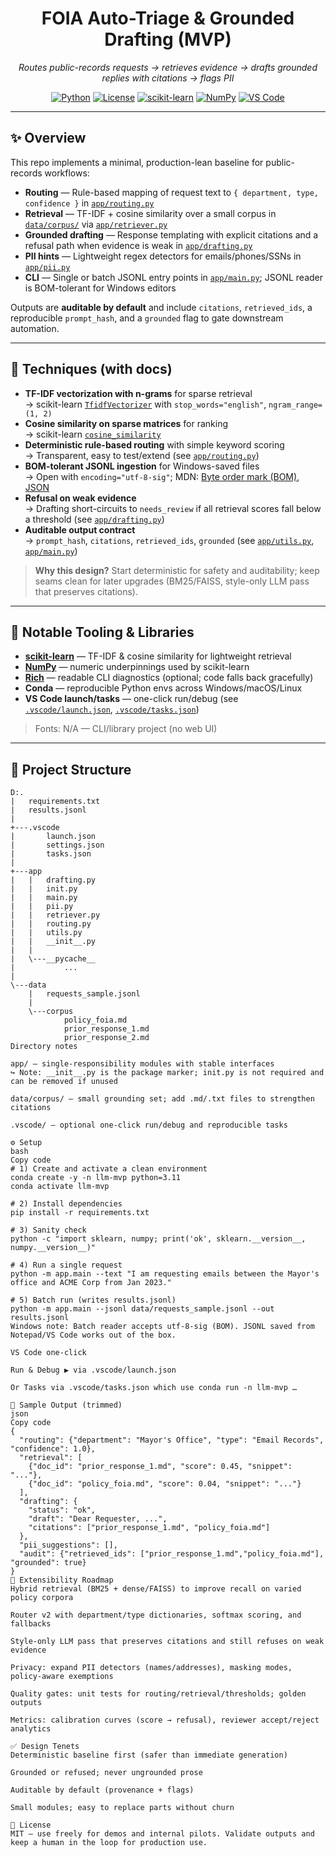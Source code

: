 <!-- TITLE & BADGES -->
<h1 align="center">FOIA Auto-Triage & Grounded Drafting (MVP)</h1>

<p align="center">
  <em>Routes public-records requests → retrieves evidence → drafts grounded replies with citations → flags PII</em>
</p>

<p align="center">
  <a href="https://www.python.org/"><img alt="Python" src="https://img.shields.io/badge/Python-3.11+-3776AB?logo=python&logoColor=white"></a>
  <a href="./LICENSE"><img alt="License" src="https://img.shields.io/badge/License-MIT-000?logo=opensourceinitiative&logoColor=white"></a>
  <a href="https://scikit-learn.org/"><img alt="scikit-learn" src="https://img.shields.io/badge/scikit--learn-1.7+-F89939?logo=scikitlearn&logoColor=white"></a>
  <a href="https://numpy.org/"><img alt="NumPy" src="https://img.shields.io/badge/NumPy-2.x-013243?logo=numpy&logoColor=white"></a>
  <a href="https://code.visualstudio.com/"><img alt="VS Code" src="https://img.shields.io/badge/Editor-VS%20Code-007ACC?logo=visualstudiocode&logoColor=white"></a>
</p>

---

## ✨ Overview

This repo implements a minimal, production-lean baseline for public-records workflows:

- **Routing** — Rule-based mapping of request text to `{ department, type, confidence }` in [`app/routing.py`](app/routing.py)  
- **Retrieval** — TF-IDF + cosine similarity over a small corpus in [`data/corpus/`](data/corpus/) via [`app/retriever.py`](app/retriever.py)  
- **Grounded drafting** — Response templating with explicit citations and a refusal path when evidence is weak in [`app/drafting.py`](app/drafting.py)  
- **PII hints** — Lightweight regex detectors for emails/phones/SSNs in [`app/pii.py`](app/pii.py)  
- **CLI** — Single or batch JSONL entry points in [`app/main.py`](app/main.py); JSONL reader is BOM-tolerant for Windows editors

Outputs are **auditable by default** and include `citations`, `retrieved_ids`, a reproducible `prompt_hash`, and a `grounded` flag to gate downstream automation.

---

## 🧠 Techniques (with docs)

- **TF-IDF vectorization with n-grams** for sparse retrieval  
  → scikit-learn [`TfidfVectorizer`](https://scikit-learn.org/stable/modules/generated/sklearn.feature_extraction.text.TfidfVectorizer.html) with `stop_words="english"`, `ngram_range=(1, 2)`
- **Cosine similarity on sparse matrices** for ranking  
  → scikit-learn [`cosine_similarity`](https://scikit-learn.org/stable/modules/generated/sklearn.metrics.pairwise.cosine_similarity.html)
- **Deterministic rule-based routing** with simple keyword scoring  
  → Transparent, easy to test/extend (see [`app/routing.py`](app/routing.py))
- **BOM-tolerant JSONL ingestion** for Windows-saved files  
  → Open with `encoding="utf-8-sig"`; MDN: [Byte order mark (BOM)](https://developer.mozilla.org/docs/Glossary/Byte_order_mark), [JSON](https://developer.mozilla.org/docs/Web/JavaScript/Reference/Global_Objects/JSON)
- **Refusal on weak evidence**  
  → Drafting short-circuits to `needs_review` if all retrieval scores fall below a threshold (see [`app/drafting.py`](app/drafting.py))
- **Auditable output contract**  
  → `prompt_hash`, `citations`, `retrieved_ids`, `grounded` (see [`app/utils.py`](app/utils.py), [`app/main.py`](app/main.py))

> **Why this design?** Start deterministic for safety and auditability; keep seams clean for later upgrades (BM25/FAISS, style-only LLM pass that preserves citations).

---

## 🧰 Notable Tooling & Libraries

- **[scikit-learn](https://scikit-learn.org/)** — TF-IDF & cosine similarity for lightweight retrieval  
- **[NumPy](https://numpy.org/)** — numeric underpinnings used by scikit-learn  
- **[Rich](https://rich.readthedocs.io/)** — readable CLI diagnostics (optional; code falls back gracefully)  
- **Conda** — reproducible Python envs across Windows/macOS/Linux  
- **VS Code launch/tasks** — one-click run/debug (see [`.vscode/launch.json`](.vscode/launch.json), [`.vscode/tasks.json`](.vscode/tasks.json))

> Fonts: N/A — CLI/library project (no web UI)

---

## 📂 Project Structure

```text
D:.
|   requirements.txt
|   results.jsonl
|
+---.vscode
|       launch.json
|       settings.json
|       tasks.json
|
+---app
|   |   drafting.py
|   |   init.py
|   |   main.py
|   |   pii.py
|   |   retriever.py
|   |   routing.py
|   |   utils.py
|   |   __init__.py
|   |
|   \---__pycache__
|           ...
|
\---data
    |   requests_sample.jsonl
    |
    \---corpus
            policy_foia.md
            prior_response_1.md
            prior_response_2.md
Directory notes

app/ — single-responsibility modules with stable interfaces
↪ Note: __init__.py is the package marker; init.py is not required and can be removed if unused

data/corpus/ — small grounding set; add .md/.txt files to strengthen citations

.vscode/ — optional one-click run/debug and reproducible tasks

⚙️ Setup
bash
Copy code
# 1) Create and activate a clean environment
conda create -y -n llm-mvp python=3.11
conda activate llm-mvp

# 2) Install dependencies
pip install -r requirements.txt

# 3) Sanity check
python -c "import sklearn, numpy; print('ok', sklearn.__version__, numpy.__version__)"

# 4) Run a single request
python -m app.main --text "I am requesting emails between the Mayor's office and ACME Corp from Jan 2023."

# 5) Batch run (writes results.jsonl)
python -m app.main --jsonl data/requests_sample.jsonl --out results.jsonl
Windows note: Batch reader accepts utf-8-sig (BOM). JSONL saved from Notepad/VS Code works out of the box.

VS Code one-click

Run & Debug ▶️ via .vscode/launch.json

Or Tasks via .vscode/tasks.json which use conda run -n llm-mvp …

🧪 Sample Output (trimmed)
json
Copy code
{
  "routing": {"department": "Mayor's Office", "type": "Email Records", "confidence": 1.0},
  "retrieval": [
    {"doc_id": "prior_response_1.md", "score": 0.45, "snippet": "..."},
    {"doc_id": "policy_foia.md", "score": 0.04, "snippet": "..."}
  ],
  "drafting": {
    "status": "ok",
    "draft": "Dear Requester, ...",
    "citations": ["prior_response_1.md", "policy_foia.md"]
  },
  "pii_suggestions": [],
  "audit": {"retrieved_ids": ["prior_response_1.md","policy_foia.md"], "grounded": true}
}
🔭 Extensibility Roadmap
Hybrid retrieval (BM25 + dense/FAISS) to improve recall on varied policy corpora

Router v2 with department/type dictionaries, softmax scoring, and fallbacks

Style-only LLM pass that preserves citations and still refuses on weak evidence

Privacy: expand PII detectors (names/addresses), masking modes, policy-aware exemptions

Quality gates: unit tests for routing/retrieval/thresholds; golden outputs

Metrics: calibration curves (score → refusal), reviewer accept/reject analytics

✅ Design Tenets
Deterministic baseline first (safer than immediate generation)

Grounded or refused; never ungrounded prose

Auditable by default (provenance + flags)

Small modules; easy to replace parts without churn

📜 License
MIT — use freely for demos and internal pilots. Validate outputs and keep a human in the loop for production use.